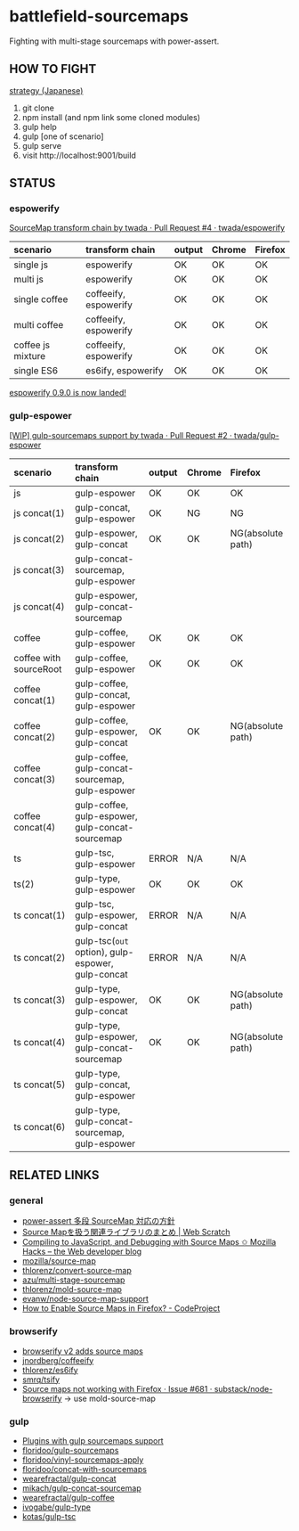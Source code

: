 battlefield-sourcemaps
================================

Fighting with multi-stage sourcemaps with power-assert.


HOW TO FIGHT
--------------------

[strategy (Japanese)](https://gist.github.com/twada/103d34a3237cecd463a6)

 1. git clone
 2. npm install (and npm link some cloned modules)
 3. gulp help
 4. gulp [one of scenario]
 5. gulp serve
 6. visit http://localhost:9001/build


STATUS
--------------------


### espowerify

[SourceMap transform chain by twada · Pull Request #4 · twada/espowerify](https://github.com/twada/espowerify/pull/4)

| scenario          | transform chain       | output | Chrome | Firefox |
|:------------------|:----------------------|:-------|:-------|:--------|
| single js         | espowerify            | OK     | OK     | OK      |
| multi js          | espowerify            | OK     | OK     | OK      |
| single coffee     | coffeeify, espowerify | OK     | OK     | OK      |
| multi coffee      | coffeeify, espowerify | OK     | OK     | OK      |
| coffee js mixture | coffeeify, espowerify | OK     | OK     | OK      |
| single ES6        | es6ify, espowerify    | OK     | OK     | OK      |

[espowerify 0.9.0 is now landed!](https://github.com/twada/espowerify/releases/tag/v0.9.0)


### gulp-espower

[\[WIP\] gulp-sourcemaps support by twada · Pull Request #2 · twada/gulp-espower](https://github.com/twada/gulp-espower/pull/2)

| scenario               | transform chain                                   | output | Chrome | Firefox |
|:-----------------------|:--------------------------------------------------|:-------|:-------|:--------|
| js                     | gulp-espower                                      | OK     | OK     | OK      |
| js concat(1)           | gulp-concat, gulp-espower                         | OK     | NG     | NG      |
| js concat(2)           | gulp-espower, gulp-concat                         | OK     | OK     | NG(absolute path) |
| js concat(3)           | gulp-concat-sourcemap, gulp-espower               |        |        |         |
| js concat(4)           | gulp-espower, gulp-concat-sourcemap               |        |        |         |
| coffee                 | gulp-coffee, gulp-espower                         | OK     | OK     | OK      |
| coffee with sourceRoot | gulp-coffee, gulp-espower                         | OK     | OK     | OK      |
| coffee concat(1)       | gulp-coffee, gulp-concat, gulp-espower            |        |        |         |
| coffee concat(2)       | gulp-coffee, gulp-espower, gulp-concat            | OK     | OK     | NG(absolute path) |
| coffee concat(3)       | gulp-coffee, gulp-concat-sourcemap, gulp-espower  |        |        |         |
| coffee concat(4)       | gulp-coffee, gulp-espower, gulp-concat-sourcemap  |        |        |         |
| ts                     | gulp-tsc, gulp-espower                            | ERROR  | N/A    | N/A     |
| ts(2)                  | gulp-type, gulp-espower                           | OK     | OK     | OK      |
| ts concat(1)           | gulp-tsc, gulp-espower, gulp-concat               | ERROR  | N/A    | N/A     |
| ts concat(2)           | gulp-tsc(`out` option), gulp-espower, gulp-concat | ERROR  | N/A    | N/A     |
| ts concat(3)           | gulp-type, gulp-espower, gulp-concat              | OK     | OK     | NG(absolute path) |
| ts concat(4)           | gulp-type, gulp-espower, gulp-concat-sourcemap    | OK     | OK     | NG(absolute path) |
| ts concat(5)           | gulp-type, gulp-concat, gulp-espower              |        |        |         |
| ts concat(6)           | gulp-type, gulp-concat-sourcemap, gulp-espower    |        |        |         |


RELATED LINKS
--------------------

### general

- [power-assert 多段 SourceMap 対応の方針](https://gist.github.com/twada/103d34a3237cecd463a6)
- [Source Mapを扱う関連ライブラリのまとめ | Web Scratch](http://efcl.info/2014/0622/res3933/)
- [Compiling to JavaScript, and Debugging with Source Maps ✩ Mozilla Hacks – the Web developer blog](https://hacks.mozilla.org/2013/05/compiling-to-javascript-and-debugging-with-source-maps/)
- [mozilla/source-map](https://github.com/mozilla/source-map)
- [thlorenz/convert-source-map](https://github.com/thlorenz/convert-source-map)
- [azu/multi-stage-sourcemap](https://github.com/azu/multi-stage-sourcemap)
- [thlorenz/mold-source-map](https://github.com/thlorenz/mold-source-map)
- [evanw/node-source-map-support](https://github.com/evanw/node-source-map-support)
- [How to Enable Source Maps in Firefox? - CodeProject](http://www.codeproject.com/Articles/649271/How-to-Enable-Source-Maps-in-Firefox)

### browserify

- [browserify v2 adds source maps](http://thlorenz.com/blog/browserify-sourcemaps)
- [jnordberg/coffeeify](https://github.com/jnordberg/coffeeify)
- [thlorenz/es6ify](https://github.com/thlorenz/es6ify)
- [smrq/tsify](https://github.com/smrq/tsify)
- [Source maps not working with Firefox · Issue #681 · substack/node-browserify](https://github.com/substack/node-browserify/issues/681) -> use mold-source-map


### gulp

- [Plugins with gulp sourcemaps support](https://github.com/floridoo/gulp-sourcemaps/wiki/Plugins-with-gulp-sourcemaps-support)
- [floridoo/gulp-sourcemaps](https://github.com/floridoo/gulp-sourcemaps)
- [floridoo/vinyl-sourcemaps-apply](https://github.com/floridoo/vinyl-sourcemaps-apply)
- [floridoo/concat-with-sourcemaps](https://github.com/floridoo/concat-with-sourcemaps)
- [wearefractal/gulp-concat](https://github.com/wearefractal/gulp-concat)
- [mikach/gulp-concat-sourcemap](https://github.com/mikach/gulp-concat-sourcemap)
- [wearefractal/gulp-coffee](https://github.com/wearefractal/gulp-coffee)
- [ivogabe/gulp-type](https://github.com/ivogabe/gulp-type)
- [kotas/gulp-tsc](https://github.com/kotas/gulp-tsc)
